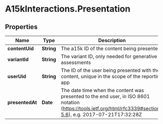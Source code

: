 # A15kInteractions.Presentation

## Properties
Name | Type | Description | Notes
------------ | ------------- | ------------- | -------------
**contentUid** | **String** | The a15k ID of the content being presented. | 
**variantId** | **String** | The variant ID, only needed for generative assessments | [optional] 
**userUid** | **String** | The ID of the user being presented with the content, unique in the scope of the reporting app | 
**presentedAt** | **Date** | The date time when the content was presented to the end user, in ISO 8601 notation (https://tools.ietf.org/html/rfc3339#section-5.6), e.g. 2017-07-21T17:32:28Z | 



